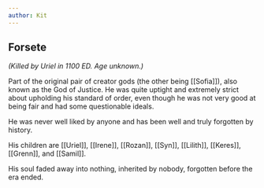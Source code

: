 ```yaml
---
author: Kit
---
```

## Forsete 

*(Killed by Uriel in 1100 ED. Age unknown.)*

Part of the original pair of creator gods (the other being [[Sofia]]), also known as the God of Justice. He was quite uptight and extremely strict about upholding his standard of order, even though he was not very good at being fair and had some questionable ideals. 

He was never well liked by anyone and has been well and truly forgotten by history. 

His children are [[Uriel]], [[Irene]], [[Rozan]], [[Syn]], [[Lilith]], [[Keres]], [[Grenn]], and [[Samil]].

His soul faded away into nothing, inherited by nobody, forgotten before the era ended.